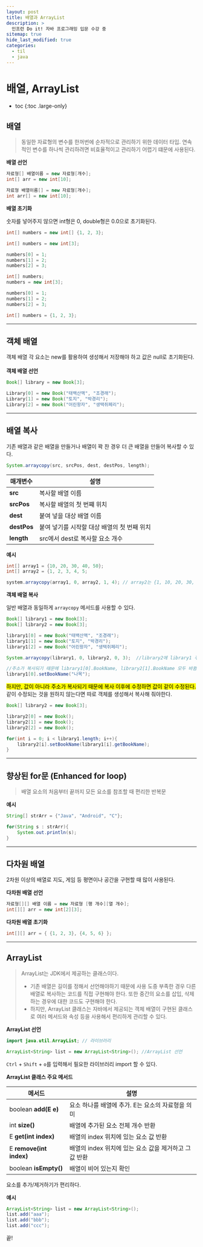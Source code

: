 ```yaml
---
layout: post
title: 배열과 ArrayList
description: >
  인프런 Do it! 자바 프로그래밍 입문 수강 중
sitemap: true
hide_last_modified: true
categories:
  - til
  - java
---
```

# 배열, ArrayList

* toc
{:toc .large-only}

## 배열
> 동일한 자료형의 변수를 한꺼번에 순차적으로 관리하기 위한 데이터 타입. 
> 연속적인 변수를 하나씩 관리하려면 비효율적이고 관리하기 어렵기 떄문에 사용된다.

__배열 선언__
```java
자료형[] 배열이름 = new 자료형[개수];
int[] arr = new int[10];

자료형 배열이름[] = new 자료형[개수];
int arr[] = new int[10];
```

__배열 초기화__

숫자를 넣어주지 않으면 int형은 0, double형은 0.0으로 초기화된다.

```java
int[] numbers = new int[] {1, 2, 3};
```
```java
int[] numbers = new int[3];

numbers[0] = 1;
numbers[1] = 2;
numbers[2] = 3;
```
```java
int[] numbers;
numbers = new int[3];

numbers[0] = 1;
numbers[1] = 2;
numbers[2] = 3;
```
```java
int[] numbers = {1, 2, 3};
```

---

## 객체 배열

객체 배열 각 요소는 new를 활용하여 생성해서 저장해야 하고 값은 null로 초기화된다.
<br><br>
__객체 배열 선언__

```java
Book[] library = new Book[3];

Library[0] = new Book("태백산맥", "조경래");
Library[1] = new Book("토지", "박경리");
Library[2] = new Book("어린왕자", "생택쥐페리");
```

---

## 배열 복사

기존 배열과 같은 배열을 만들거나 배열이 꽉 찬 경우 더 큰 배열을 만들어 복사할 수 있다.
```java
System.arraycopy(src, srcPos, dest, destPos, length);
```

| 매개변수 | 설명 |
| ------ | -------- |
| __src__ | 복사할 배열 이름 |
| __srcPos__ | 복사할 배열의 첫 번쨰 위치 |
| __dest__ | 붙여 넣을 대상 배열 이름 | 
| __destPos__ | 붙여 넣기를 시작할 대상 배열의 첫 번째 위치 |
|__length__ | src에서 dest로 복사할 요소 개수 |

__예시__

```java
int[] array1 = {10, 20, 30, 40, 50};
int[] array2 = {1, 2, 3, 4, 5;

system.arraycopy(array1, 0, array2, 1, 4); // array2는 {1, 10, 20, 30, 40}
```

__객체 배열 복사__

일반 배열과 동일하게 `arraycopy` 메서드를 사용할 수 있다.
```java
Book[] library1 = new Book[3];
Book[] library2 = new Book[3];

library1[0] = new Book("태백산맥", "조경래");
library1[1] = new Book("토지", "박경리");
library1[2] = new Book("어린왕자", "생택쥐페리");

System.arraycopy(library1, 0, library2, 0, 3);	//library2에 library1 주소 복사

//주소가 복사되기 때문에 library1[0].BookName, library2[1].BookName 모두 바뀜
library1[0].setBookName("나목");
```
<mark>하지만, 값이 아니라 주소가 복사되기 때문에 복사 이후에 수정하면 값이 같이 수정된다.</mark><br>
같이 수정되는 것을 원하지 않는다면 따로 객체를 생성해서 복사해 줘야한다.
```java
Book[] library2 = new Book[3];

library2[0] = new Book();
library2[1] = new Book();
library2[2] = new Book();

for(int i = 0; i < library1.length; i++){
	library2[i].setBookName(library1[i].getBookName);
}
```

---

## 향상된 for문 (Enhanced for loop)

>배열 요소의 처음부터 끝까지 모든 요소를 참조할 때 편리한 반복문

__예시__

```java
String[] strArr = {"Java", "Android", "C"};

for(String s : strArr){
	System.out.println(s);
}
```

---

## 다차원 배열

2차원 이상의 배열로 지도, 게임 등 평면이나 공간을 구현할 때 많이 사용된다.

__다차원 배열 선언__
```java
자료형[][] 배열 이름 = new 자료형 [행 개수][열 개수];
int[][] arr = new int[2][3];
```
__다차원 배열 초기화__

```java
int[][] arr = { {1, 2, 3}, {4, 5, 6} };
```

---

## ArrayList

>ArrayList는 JDK에서 제공하는 클래스이다. <br>
>- 기존 배열은 길이를 정해서 선언해야하기 때문에 사용 도중 부족한 경우 다른 배열로 복사하는 코드를 직접 구현해야 한다. 또한 중간의 요소를 삽입, 삭제 하는 경우에 대한 코드도 구현해야 한다. <br>
>- 하지만, ArrayList 클래스는 자바에서 제공되는 객체 배열이 구현된 클래스로 여러 메서드와 속성 등을 사용해서 편리하게 관리할 수 있다.

__ArrayList 선언__
```java
import java.util.ArrayList; // 라이브러리

ArrayList<String> list = new ArrayList<String>(); //ArrayList 선언
```
`Ctrl` + `Shift` + `o`를 입력해서 필요한 라이브러리 import 할 수 있다. 

__ArrayList 클래스 주요 메서드__

| 메서드 | 설명 |
| ------ | -------- |
| boolean __add(E e)__ | 요소 하나를 배열에 추가. E는 요소의 자료형을 의미 |
| int __size()__ | 배열에 추가된 요소 전체 개수 반환 |
| E __get(int index)__ | 배열의 index 위치에 있는 요소 값 반환 | 
| E __remove(int index)__ | 배열의 index 위치에 있는 요소 값을 제거하고 그 값 반환 |
|boolean __isEmpty()__ | 배열이 비어 있는지 확인 |

요소를 추가/제거하기가 편리하다.

__예시__
```java
ArrayList<String> list = new ArrayList<String>();
list.add("aaa");
list.add("bbb");
list.add("ccc");
```

끝!